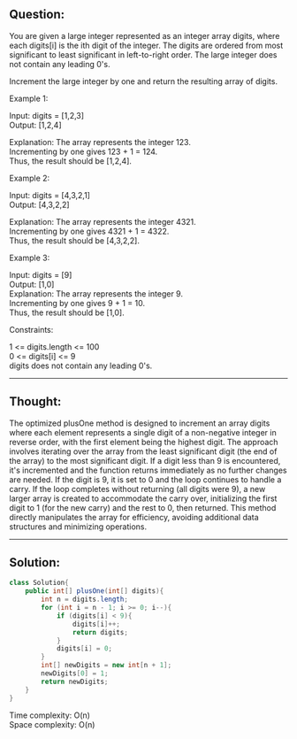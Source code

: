 ## Question:

You are given a large integer represented as an integer array digits, where each digits[i] is the ith digit of the integer. The digits are ordered from most significant to least significant in left-to-right order. The large integer does not contain any leading 0's.  

Increment the large integer by one and return the resulting array of digits.   

Example 1:  

Input: digits = [1,2,3]  
Output: [1,2,4]  

Explanation: The array represents the integer 123.  
Incrementing by one gives 123 + 1 = 124.  
Thus, the result should be [1,2,4].  

Example 2:  

Input: digits = [4,3,2,1]  
Output: [4,3,2,2]  

Explanation: The array represents the integer 4321.  
Incrementing by one gives 4321 + 1 = 4322.  
Thus, the result should be [4,3,2,2].  

Example 3:  

Input: digits = [9]  
Output: [1,0]  
Explanation: The array represents the integer 9.  
Incrementing by one gives 9 + 1 = 10.  
Thus, the result should be [1,0].  

Constraints:  

1 <= digits.length <= 100  
0 <= digits[i] <= 9  
digits does not contain any leading 0's.  

---
## Thought:
The optimized plusOne method is designed to increment an array digits where each element represents a single digit of a non-negative integer in reverse order, with the first element being the highest digit. The approach involves iterating over the array from the least significant digit (the end of the array) to the most significant digit. If a digit less than 9 is encountered, it's incremented and the function returns immediately as no further changes are needed. If the digit is 9, it is set to 0 and the loop continues to handle a carry. If the loop completes without returning (all digits were 9), a new larger array is created to accommodate the carry over, initializing the first digit to 1 (for the new carry) and the rest to 0, then returned. This method directly manipulates the array for efficiency, avoiding additional data structures and minimizing operations.  

---
## Solution:
```Java
class Solution{
    public int[] plusOne(int[] digits){
        int n = digits.length;
        for (int i = n - 1; i >= 0; i--){
            if (digits[i] < 9){
                digits[i]++;
                return digits;
            }
            digits[i] = 0;
        }
        int[] newDigits = new int[n + 1];
        newDigits[0] = 1;
        return newDigits;
    }
}
```
Time complexity: O(n)  
Space complexity: O(n)

